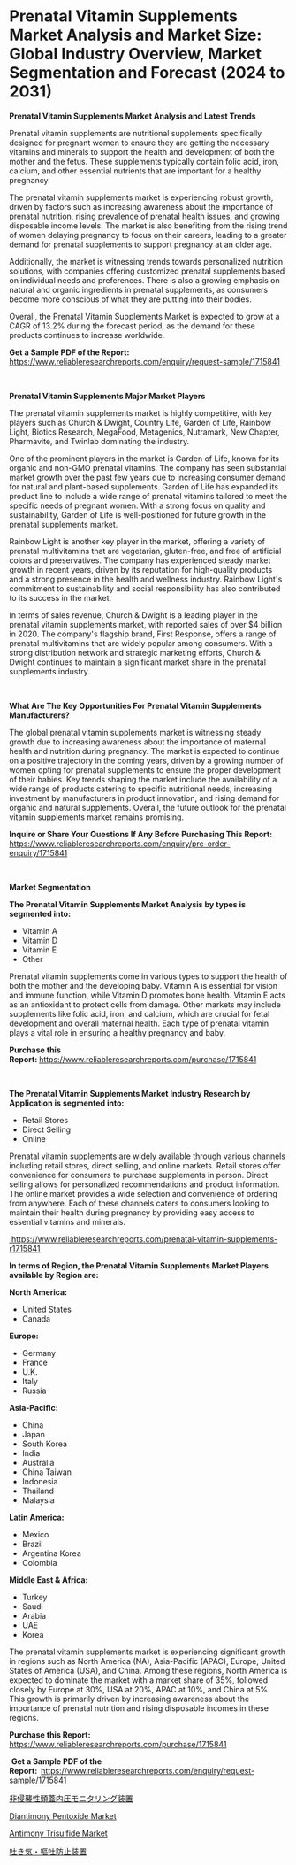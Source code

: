 <p><h1>Prenatal Vitamin Supplements Market Analysis and Market Size: Global Industry Overview, Market Segmentation and Forecast (2024 to 2031)</h1></p><p><strong>Prenatal Vitamin Supplements Market Analysis and Latest Trends</strong></p>
<p><p>Prenatal vitamin supplements are nutritional supplements specifically designed for pregnant women to ensure they are getting the necessary vitamins and minerals to support the health and development of both the mother and the fetus. These supplements typically contain folic acid, iron, calcium, and other essential nutrients that are important for a healthy pregnancy.</p><p>The prenatal vitamin supplements market is experiencing robust growth, driven by factors such as increasing awareness about the importance of prenatal nutrition, rising prevalence of prenatal health issues, and growing disposable income levels. The market is also benefiting from the rising trend of women delaying pregnancy to focus on their careers, leading to a greater demand for prenatal supplements to support pregnancy at an older age.</p><p>Additionally, the market is witnessing trends towards personalized nutrition solutions, with companies offering customized prenatal supplements based on individual needs and preferences. There is also a growing emphasis on natural and organic ingredients in prenatal supplements, as consumers become more conscious of what they are putting into their bodies.</p><p>Overall, the Prenatal Vitamin Supplements Market is expected to grow at a CAGR of 13.2% during the forecast period, as the demand for these products continues to increase worldwide.</p></p>
<p><strong>Get a Sample PDF of the Report:&nbsp;</strong> <a href="https://www.reliableresearchreports.com/enquiry/request-sample/1715841">https://www.reliableresearchreports.com/enquiry/request-sample/1715841</a></p>
<p>&nbsp;</p>
<p><strong>Prenatal Vitamin Supplements Major Market Players</strong></p>
<p><p>The prenatal vitamin supplements market is highly competitive, with key players such as Church & Dwight, Country Life, Garden of Life, Rainbow Light, Biotics Research, MegaFood, Metagenics, Nutramark, New Chapter, Pharmavite, and Twinlab dominating the industry.</p><p>One of the prominent players in the market is Garden of Life, known for its organic and non-GMO prenatal vitamins. The company has seen substantial market growth over the past few years due to increasing consumer demand for natural and plant-based supplements. Garden of Life has expanded its product line to include a wide range of prenatal vitamins tailored to meet the specific needs of pregnant women. With a strong focus on quality and sustainability, Garden of Life is well-positioned for future growth in the prenatal supplements market.</p><p>Rainbow Light is another key player in the market, offering a variety of prenatal multivitamins that are vegetarian, gluten-free, and free of artificial colors and preservatives. The company has experienced steady market growth in recent years, driven by its reputation for high-quality products and a strong presence in the health and wellness industry. Rainbow Light's commitment to sustainability and social responsibility has also contributed to its success in the market.</p><p>In terms of sales revenue, Church & Dwight is a leading player in the prenatal vitamin supplements market, with reported sales of over $4 billion in 2020. The company's flagship brand, First Response, offers a range of prenatal multivitamins that are widely popular among consumers. With a strong distribution network and strategic marketing efforts, Church & Dwight continues to maintain a significant market share in the prenatal supplements industry.</p></p>
<p>&nbsp;</p>
<p><strong>What Are The Key Opportunities For Prenatal Vitamin Supplements Manufacturers?</strong></p>
<p><p>The global prenatal vitamin supplements market is witnessing steady growth due to increasing awareness about the importance of maternal health and nutrition during pregnancy. The market is expected to continue on a positive trajectory in the coming years, driven by a growing number of women opting for prenatal supplements to ensure the proper development of their babies. Key trends shaping the market include the availability of a wide range of products catering to specific nutritional needs, increasing investment by manufacturers in product innovation, and rising demand for organic and natural supplements. Overall, the future outlook for the prenatal vitamin supplements market remains promising.</p></p>
<p><strong>Inquire or Share Your Questions If Any Before Purchasing This Report:</strong> <a href="https://www.reliableresearchreports.com/enquiry/pre-order-enquiry/1715841">https://www.reliableresearchreports.com/enquiry/pre-order-enquiry/1715841</a></p>
<p>&nbsp;</p>
<p><strong>Market Segmentation</strong></p>
<p><strong>The Prenatal Vitamin Supplements Market Analysis by types is segmented into:</strong></p>
<p><ul><li>Vitamin A</li><li>Vitamin D</li><li>Vitamin E</li><li>Other</li></ul></p>
<p><p>Prenatal vitamin supplements come in various types to support the health of both the mother and the developing baby. Vitamin A is essential for vision and immune function, while Vitamin D promotes bone health. Vitamin E acts as an antioxidant to protect cells from damage. Other markets may include supplements like folic acid, iron, and calcium, which are crucial for fetal development and overall maternal health. Each type of prenatal vitamin plays a vital role in ensuring a healthy pregnancy and baby.</p></p>
<p><strong>Purchase this Report:&nbsp;</strong><a href="https://www.reliableresearchreports.com/purchase/1715841">https://www.reliableresearchreports.com/purchase/1715841</a></p>
<p>&nbsp;</p>
<p><strong>The Prenatal Vitamin Supplements Market Industry Research by Application is segmented into:</strong></p>
<p><ul><li>Retail Stores</li><li>Direct Selling</li><li>Online</li></ul></p>
<p><p>Prenatal vitamin supplements are widely available through various channels including retail stores, direct selling, and online markets. Retail stores offer convenience for consumers to purchase supplements in person. Direct selling allows for personalized recommendations and product information. The online market provides a wide selection and convenience of ordering from anywhere. Each of these channels caters to consumers looking to maintain their health during pregnancy by providing easy access to essential vitamins and minerals.</p></p>
<p><a href="https://www.reliableresearchreports.com/prenatal-vitamin-supplements-r1715841">&nbsp;https://www.reliableresearchreports.com/prenatal-vitamin-supplements-r1715841</a></p>
<p><strong>In terms of Region, the Prenatal Vitamin Supplements Market Players available by Region are:</strong></p>
<p>
    <p> <strong> North America: </strong>
        <ul>
            <li>United States</li>
            <li>Canada</li>
        </ul>
        </p> 
    <p> <strong> Europe: </strong>
        <ul>
            <li>Germany</li>
            <li>France</li>
            <li>U.K.</li>
            <li>Italy</li>
            <li>Russia</li>
        </ul>
        </p> 
    <p> <strong> Asia-Pacific: </strong>
        <ul>
            <li>China</li>
            <li>Japan</li>
            <li>South Korea</li>
            <li>India</li>
            <li>Australia</li>
            <li>China Taiwan</li>
            <li>Indonesia</li>
            <li>Thailand</li>
            <li>Malaysia</li>
        </ul>
        </p> 
    <p> <strong> Latin America: </strong>
        <ul>
            <li>Mexico</li>
            <li>Brazil</li>
            <li>Argentina Korea</li>
            <li>Colombia</li>
        </ul>
        </p> 
    <p> <strong> Middle East & Africa: </strong>
        <ul>
            <li>Turkey</li>
            <li>Saudi</li>
            <li>Arabia</li>
            <li>UAE</li>
            <li>Korea</li>
        </ul>
    </p>
    </p>
<p><p>The prenatal vitamin supplements market is experiencing significant growth in regions such as North America (NA), Asia-Pacific (APAC), Europe, United States of America (USA), and China. Among these regions, North America is expected to dominate the market with a market share of 35%, followed closely by Europe at 30%, USA at 20%, APAC at 10%, and China at 5%. This growth is primarily driven by increasing awareness about the importance of prenatal nutrition and rising disposable incomes in these regions.</p></p>
<p><strong>Purchase this Report: </strong><a href="https://www.reliableresearchreports.com/purchase/1715841">https://www.reliableresearchreports.com/purchase/1715841</a></p>
<p>&nbsp;<strong>Get a Sample PDF of the Report:&nbsp;&nbsp;</strong><a href="https://www.reliableresearchreports.com/enquiry/request-sample/1715841">https://www.reliableresearchreports.com/enquiry/request-sample/1715841</a></p>
<p><strong></strong></p>
<p><p><a href="https://github.com/DeonBoer2023/Market-Research-Report-List-2/blob/main/9901080177236.md">非侵襲性頭蓋内圧モニタリング装置</a></p><p><a href="https://github.com/JuliaFadel1922/Market-Research-Report-List-1/blob/main/diantimony-pentoxide-market.md">Diantimony Pentoxide Market</a></p><p><a href="https://github.com/moyahfrancoestellec51j635wcx/Market-Research-Report-List-3/blob/main/antimony-trisulfide-market.md">Antimony Trisulfide Market</a></p><p><a href="https://github.com/dawson566/Market-Research-Report-List-2/blob/main/6699679177235.md">吐き気・嘔吐防止装置</a></p></p>